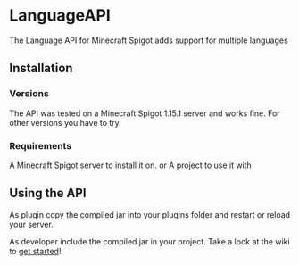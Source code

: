 # LanguageAPI
The Language API for Minecraft Spigot adds support for multiple languages


## Installation
### Versions
The API was tested on a Minecraft Spigot 1.15.1 server and works fine.
For other versions you have to try.

### Requirements
A Minecraft Spigot server to install it on.
  or
A project to use it with

## Using the API
As plugin copy the compiled jar into your plugins folder and restart or reload your server.

As developer include the compiled jar in your project.
Take a look at the wiki to [get started](https://github.com/GalaxyLPS/LanguageAPI/wiki/getting-started/)!


